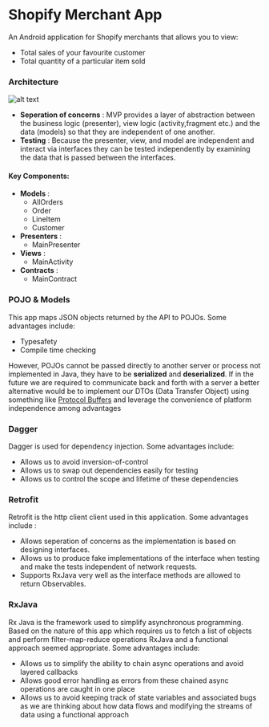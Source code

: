 # Shopify Merchant App

An Android application for Shopify merchants that allows you to view:
 - Total sales of your favourite customer
 - Total quantity of a particular item sold
 
### Architecture

![alt text](https://cms-assets.tutsplus.com/uploads/users/1308/posts/26206/image/MVP-Android.png)

  - **Seperation of concerns** : MVP provides a layer of abstraction between the business logic (presenter), view logic (activity,fragment etc.) and the data (models) so that they are independent of one another.
  - **Testing** : Because the presenter, view, and model are independent and interact via interfaces they can be tested independently by examining the data that is passed between the interfaces.


#### Key Components:

  - **Models** :
    * AllOrders
    * Order
    * LineItem
    * Customer
  - **Presenters** : 
    * MainPresenter
  - **Views** : 
    * MainActivity
 - **Contracts** : 
    * MainContract

### POJO & Models
This app maps JSON objects returned by the API to POJOs. Some advantages include:
-  Typesafety 
-  Compile time checking

However, POJOs cannot be passed directly to another server or process not implemented in Java, they have to be **serialized** and **deserialized**. If in the future we are required to communicate back and forth with a server a better alternative would be to implement our DTOs (Data Transfer Object) using something like [Protocol Buffers](https://github.com/google/protobuf) and leverage the convenience of platform independence among advantages
### Dagger 

Dagger is used for dependency injection. Some advantages include: 
 -  Allows us to avoid inversion-of-control
 -  Allows us to swap out dependencies easily for testing 
 -  Allows us to control the scope and lifetime of these dependencies

### Retrofit

Retrofit is the http client client used in this application. Some advantages include :
 - Allows seperation of concerns as the implementation is based on designing interfaces.
 - Allows us to produce fake implementations of the interface when testing and make the tests independent of network requests. 
 - Supports RxJava very well as the interface methods are allowed to return Observables.

### RxJava

Rx Java is the framework used to simplify asynchronous programming. Based on the nature of this app which requires us to fetch a list of objects and perform filter-map-reduce operations RxJava and a functional approach seemed appropriate. Some advantages include:

- Allows us to simplify the ability to chain async operations and avoid layered callbacks
- Allows good error handling as errors from these chained async operations are caught in one place
- Allows us to avoid keeping track of state variables and associated bugs as we are thinking about how data flows and modifying the streams of data using a functional approach
